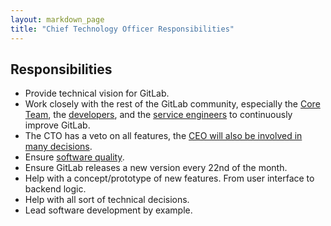 ```yaml
---
layout: markdown_page
title: "Chief Technology Officer Responsibilities"
---
```



## Responsibilities
* Provide technical vision for GitLab.
* Work closely with the rest of the GitLab community, especially the [Core Team](https://about.gitlab.com/core-team/), 
the [developers](https://about.gitlab.com/jobs/developer/), and the 
[service engineers](https://about.gitlab.com/jobs/service-engineer/) to continuously improve GitLab.
* The CTO has a veto on all features, 
the [CEO will also be involved in many decisions](http://www.bhorowitz.com/why_founders_fail_the_product_ceo_paradox).
* Ensure [software quality](https://en.wikipedia.org/wiki/Software_quality).
* Ensure GitLab releases a new version every 22nd of the month.
* Help with a concept/prototype of new features. From user interface to backend logic. 
* Help with all sort of technical decisions.
* Lead software development by example.